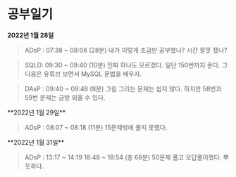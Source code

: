 # 공부일기

**2022년 1월 28일**

> ADsP : 
> 07:38 ~ 08:06 (28분)
> 내가 이렇게 조금만 공부했나? 시간 잘못 쟀나?



> SQLD: 
> 09:30 ~ 09:40 (10분)
> 진짜 하나도 모르겠다. 일단 150번까지 푼다. 그다음은 유튜브 보면서 MySQL 문법을 배우자.



> DAsP : 
> 09:40 ~ 09:48 (8분)
> 그림 그리는 문제는 쉽지 않다. 하지만 58번과 59번 문제는 금방 외울 수 있다.

<p></p>
**2022년 1월 29일**

> ADsP : 
> 08:07 ~ 08:18 (11분)
> 15문제밖에 풀지 못했다.

<p></p>
**2022년 1월 31일**

> ADsP : 
> 13:17 ~ 14:19
> 18:48 ~ 18:54 (총 68분)
> 50문제 풀고 오답풀이했다. 뿌듯하다.